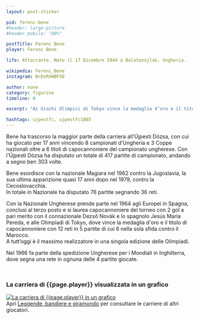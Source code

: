 ```yaml
---
layout: post-sticker

pid: ferenc-bene
#header: large-picture
#header_mobile: "80%"

postTitle: Ferenc Bene
player: Ferenc Bene

life: Attaccante. Nato il 17 Dicembre 1944 a Balatonújlak, Ungheria.

wikipedia: Ferenc_Bene
instagram: BrDsRXWBFXD

author: none
category: figurine
timeline: 0

excerpt: "Ai Giochi Olimpici di Tokyo vince la medaglia d’oro e il titolo di capocannoniere con 12 reti. A tutt’oggi è il massimo realizzatore in una singola edizione delle Olimpiadi."

hashtags: ujpestfc, ujpestfc1885
---
```

Bene ha trascorso la maggior parte della carriera all'Újpesti Dózsa, con cui ha giocato per 17 anni vincendo 8 campionati d’Ungheria e 3 Coppe nazionali oltre a 6 titoli di capocannoniere del campionato ungherese. Con l'Újpesti Dózsa ha disputato un totale di 417 partite di campionato, andando a segno ben 303 volte.

Bene esordisce con la nazionale Magiara nel 1962 contro la Jugoslavia, la sua ultima apparizione quasi 17 anni dopo nel 1979, contro la Cecoslovacchia.  
In totale in Nazionale ha disputato 76 partite segnando 36 reti.

Con la Nazionale Ungherese prende parte nel 1964 agli Europei in Spagna, conclusi al terzo posto e si laurea capocannoniere del torneo con 2 gol a pari merito con il connazionale Dezső Novák e lo spagnolo Jesús María Pereda, e alle Olimpiadi di Tokyo, dove vince la medaglia d'oro e il titolo di capocannoniere con 12 reti in 5 partite di cui 6 nella sola sfida contro il Marocco.  
A tutt’oggi è il massimo realizzatore in una singola edizione delle Olimpiadi.

Nel 1966 fa parte della spedizione Ungherese per i Mondiali in Inghilterra, dove segna una rete in ognuna delle 4 partite giocate.


<div style="margin-top: 50px;">
<h3>La carriera di {{page.player}} visualizzata in un grafico</h3>
<a href="/leggende-bandiere-e-giramondo" title="La carriera di {{page.player}} visualizzata in un grafico"><img class="responsive-img w100 border" src="{{site.baseurl}}/assets/pics/careers/{{page.pid}}.png" alt="La carriera di {{page.player}} in un grafico"/></a>
</div>
Apri <a href="/leggende-bandiere-e-giramondo" title="La carriera di {{page.player}} visualizzata in un grafico">Leggende, bandiere e giramondo</a> per consultare le carriere di altri giocatori.
